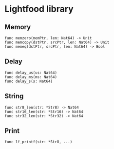 
# Lightfood library

## Memory
```zig
func memzero(memPtr, len: Nat64) -> Unit
func memcopy(dstPtr, srcPtr, len: Nat64) -> Unit
func memeq(dstPtr, srcPtr, len: Nat64) -> Bool
```

## Delay
```zig
func delay_us(us: Nat64)
func delay_ms(ms: Nat64)
func delay_s(s: Nat64)
```

## String
```zig
func str8_len(str: *Str8) -> Nat64
func str16_len(str: *Str16) -> Nat64
func str32_len(str: *Str32) -> Nat64
```

## Print
```zig
func lf_printf(str: *Str8, ...)
```
